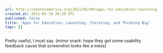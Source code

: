 ```yaml
---
url: http://codeforamerica.org/2011/05/09/apps-for-education-launching-iterating-and-thinking-big/
created_at: 2011-05-10 20:29 UTC
published: false
title: 'Apps for Education: Launching, Iterating, and Thinking Big'
tags: []
---
```


Pretty useful, I must say. (minor snark: hope they got some usability feedback cause that screenshot looks like a mess)
